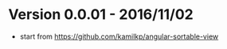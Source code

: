Version 0.0.01 - 2016/11/02
===========================

  * start from https://github.com/kamilkp/angular-sortable-view